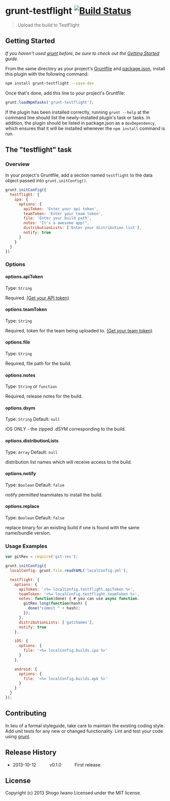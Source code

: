 # grunt-testflight [![Build Status](https://secure.travis-ci.org/shiwano/grunt-testflight.png?branch=master)](http://travis-ci.org/shiwano/grunt-testflight)

> Upload the build to TestFlight

## Getting Started
_If you haven't used [grunt][] before, be sure to check out the [Getting Started][] guide._

From the same directory as your project's [Gruntfile][Getting Started] and [package.json][], install this plugin with the following command:

```bash
npm install grunt-testflight --save-dev
```

Once that's done, add this line to your project's Gruntfile:

```js
grunt.loadNpmTasks('grunt-testflight');
```

If the plugin has been installed correctly, running `grunt --help` at the command line should list the newly-installed plugin's task or tasks. In addition, the plugin should be listed in package.json as a `devDependency`, which ensures that it will be installed whenever the `npm install` command is run.

[grunt]: http://gruntjs.com/
[Getting Started]: https://github.com/gruntjs/grunt/blob/devel/docs/getting_started.md
[package.json]: https://npmjs.org/doc/json.html

## The "testflight" task

### Overview
In your project's Gruntfile, add a section named `testflight` to the data object passed into `grunt.initConfig()`.

```js
grunt.initConfig({
  testflight: {
    ipa: {
      options: {
        apiToken: 'Enter your api token',
        teamToken: 'Enter your team token',
        file: 'Enter your build path',
        notes: "It's a awesome app!",
        distributionLists: ['Enter your distribution list'],
        notify: true
      }
    }
  }
})
```

### Options

#### options.apiToken
Type: `String`

Required. [(Get your API token)](https://testflightapp.com/account/#api)

#### options.teamToken
Type: `String`

Required, token for the team being uploaded to. [(Get your team token)](https://testflightapp.com/dashboard/team/edit/?next=/api/doc/)

#### options.file
Type: `String`

Required, file path for the build.

#### options.notes
Type: `String` or `function`

Required, release notes for the build.

#### options.dsym
Type: `String`
Default: `null`

iOS ONLY - the zipped .dSYM corresponding to the build.

#### options.distributionLists
Type: `Array`
Default: `null`

distribution list names which will receive access to the build.

#### options.notify
Type: `Boolean`
Default: `false`

notify permitted teammates to install the build.

#### options.replace
Type: `Boolean`
Default: `false`

replace binary for an existing build if one is found with the same name/bundle version.

### Usage Examples

```js
var gitRev = require('git-rev');

grunt.initConfig({
  localConfig: grunt.file.readYAML('localConfig.yml');

  testflight: {
    options: {
      apiToken: '<%= localConfig.testflight.apiToken %>',
      teamToken: '<%= localConfig.testflight.teamToken %>',
      notes: function(done) { # you can use async function.
        gitRev.long(function(hash) {
          done("commit " + hash);
        });
      },
      distributionLists: ['gatchamen'],
      notify: true
    },

    iOS: {
      options: {
        file: '<%= localConfig.builds.ipa %>'
      }
    },

    android: {
      options: {
        file: '<%= localConfig.builds.apk %>'
      }
    }
  }
});
```

## Contributing
In lieu of a formal styleguide, take care to maintain the existing coding style. Add unit tests for any new or changed functionality. Lint and test your code using [grunt][].

## Release History
 * 2013-10-12   v0.1.0   First release.

## License
Copyright (c) 2013 Shogo Iwano
Licensed under the MIT license.
